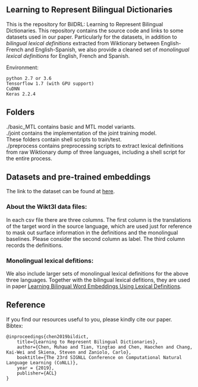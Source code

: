 ## Learning to Represent Bilingual Dictionaries

This is the repository for BilDRL: Learning to Represent Bilingual Dictionaries. This repository contains the source code and links to some datasets used in our paper. Particularly for the datasets, in addition to *bilingual lexical definitions* extracted from Wiktionary between English-French and English-Spanish, we also provide a cleaned set of *monolingual lexical definitions* for English, French and Spanish.

Environment:

    python 2.7 or 3.6
    Tensorflow 1.7 (with GPU support)
    CuDNN
    Keras 2.2.4

## Folders

./basic_MTL contains basic and MTL model variants.  
./joint contains the implementation of the joint training model.  
These folders contain shell scripts to train/test.  
./preprocess contains preprocessing scripts to extract lexical definitions from raw Wiktionary dump of three languages, including a shell script for the entire process.  


## Datasets and pre-trained embeddings

The link to the dataset can be found at [here](https://drive.google.com/drive/u/1/folders/1Lm6Q5BxeU0ByR6DZcNfbWpntumiIKhYN).  
### About the Wikt3l data files:  
In each csv file there are three columns. The first column is the translations of the target word in the source language, which are used just for reference to mask out surface information in the definitions and the monolingual baselines. Please consider the second column as label. The third column records the definitions.   
### Monolingual lexical defitions:
We also include larger sets of monolingual lexical definitions for the above three languages. Together with the bilingual lexical defitions, they are used in paper [Learning Bilingual Word Embeddings Using Lexical Definitions](https://www.aclweb.org/anthology/W19-4316/).

## Reference
If you find our resources useful to you, please kindly cite our paper.  
Bibtex:

    @inproceedings{chen2019bildict,
        title={Learning to Represent Bilingual Dictionaries},
        author={Chen, Muhao and Tian, Yingtao and Chen, Haochen and Chang, Kai-Wei and Skiena, Steven and Zaniolo, Carlo},
        booktitle={The 23rd SIGNLL Conference on Computational Natural Language Learning (CoNLL)},
        year = {2019},
        publisher={ACL}
    }
